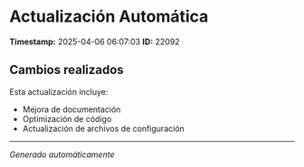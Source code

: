 # Actualización Automática

**Timestamp:** 2025-04-06 06:07:03
**ID:** 22092

## Cambios realizados

Esta actualización incluye:
- Mejora de documentación
- Optimización de código
- Actualización de archivos de configuración

---
*Generado automáticamente*
